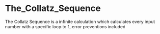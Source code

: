 # The_Collatz_Sequence
The Collatz Sequence is a infinite calculation which calculates every input number with a specific loop to 1, error preventions included
